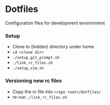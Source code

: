 # Dotfiles

Configuration files for development environment

### Setup

* Clone to (hidden) directory under home
* `cd <clone dir>`
* `./setup_git_prompt.sh`
* `./link_rc_files.sh`
* `./setup_vim.sh`

### Versioning new rc files

* Copy the rc file into `<repo root>/dotfiles/`
* re-run `./link_rc_files.sh`

